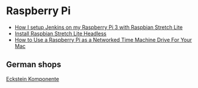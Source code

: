 # Raspberry Pi

* [How I setup Jenkins on my Raspberry Pi 3 with Raspbian Stretch Lite](https://www.techcoil.com/blog/how-i-setup-jenkins-on-my-raspberry-pi-3-with-raspbian-stretch-lite/)
* [Install Raspbian Stretch Lite Headless](https://medium.com/@danidudas/install-raspbian-jessie-lite-and-setup-wi-fi-without-access-to-command-line-or-using-the-network-97f065af722e)
* [How to Use a Raspberry Pi as a Networked Time Machine Drive For Your Mac](https://www.howtogeek.com/276468/how-to-use-a-raspberry-pi-as-a-networked-time-machine-drive-for-your-mac/)

## German shops

[Eckstein Komponente](https://eckstein-shop.de/)